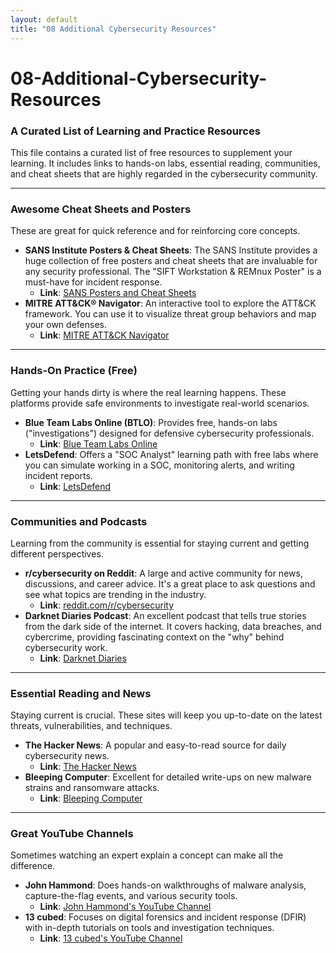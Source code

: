 ```yaml
---
layout: default
title: "08 Additional Cybersecurity Resources"
---
```


# 08-Additional-Cybersecurity-Resources

### A Curated List of Learning and Practice Resources

This file contains a curated list of free resources to supplement your learning. It includes links to hands-on labs, essential reading, communities, and cheat sheets that are highly regarded in the cybersecurity community.

---

### Awesome Cheat Sheets and Posters

These are great for quick reference and for reinforcing core concepts.

- **SANS Institute Posters & Cheat Sheets**: The SANS Institute provides a huge collection of free posters and cheat sheets that are invaluable for any security professional. The "SIFT Workstation & REMnux Poster" is a must-have for incident response.
  - **Link**: [SANS Posters and Cheat Sheets](https://www.sans.org/posters/)
- **MITRE ATT&CK® Navigator**: An interactive tool to explore the ATT&CK framework. You can use it to visualize threat group behaviors and map your own defenses.
  - **Link**: [MITRE ATT&CK Navigator](https://mitre-attack.github.io/attack-navigator/)

---

### Hands-On Practice (Free)

Getting your hands dirty is where the real learning happens. These platforms provide safe environments to investigate real-world scenarios.

- **Blue Team Labs Online (BTLO)**: Provides free, hands-on labs ("investigations") designed for defensive cybersecurity professionals.
  - **Link**: [Blue Team Labs Online](https://blueteamlabs.online)
- **LetsDefend**: Offers a "SOC Analyst" learning path with free labs where you can simulate working in a SOC, monitoring alerts, and writing incident reports.
  - **Link**: [LetsDefend](https://letsdefend.io/)

---

### Communities and Podcasts

Learning from the community is essential for staying current and getting different perspectives.

- **r/cybersecurity on Reddit**: A large and active community for news, discussions, and career advice. It's a great place to ask questions and see what topics are trending in the industry.
  - **Link**: [reddit.com/r/cybersecurity](https://www.reddit.com/r/cybersecurity/)
- **Darknet Diaries Podcast**: An excellent podcast that tells true stories from the dark side of the internet. It covers hacking, data breaches, and cybercrime, providing fascinating context on the "why" behind cybersecurity work.
  - **Link**: [Darknet Diaries](https://darknetdiaries.com/)

---

### Essential Reading and News

Staying current is crucial. These sites will keep you up-to-date on the latest threats, vulnerabilities, and techniques.

- **The Hacker News**: A popular and easy-to-read source for daily cybersecurity news.
  - **Link**: [The Hacker News](https://thehackernews.com/)
- **Bleeping Computer**: Excellent for detailed write-ups on new malware strains and ransomware attacks.
  - **Link**: [Bleeping Computer](https://www.bleepingcomputer.com/)

---

### Great YouTube Channels

Sometimes watching an expert explain a concept can make all the difference.

- **John Hammond**: Does hands-on walkthroughs of malware analysis, capture-the-flag events, and various security tools.
  - **Link**: [John Hammond's YouTube Channel](https://www.youtube.com/c/JohnHammond0)
- **13 cubed**: Focuses on digital forensics and incident response (DFIR) with in-depth tutorials on tools and investigation techniques.
  - **Link**: [13 cubed's YouTube Channel](https://www.youtube.com/c/13cubed)
